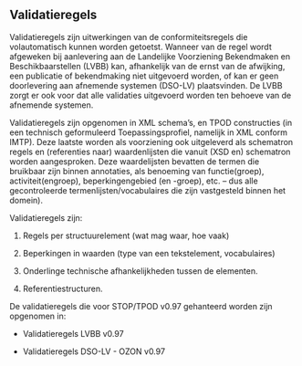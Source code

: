 Validatieregels
---------------

Validatieregels zijn uitwerkingen van de conformiteitsregels die volautomatisch
kunnen worden getoetst. Wanneer van de regel wordt afgeweken bij aanlevering aan
de Landelijke Voorziening Bekendmaken en Beschikbaarstellen (LVBB) kan,
afhankelijk van de ernst van de afwijking, een publicatie of bekendmaking niet
uitgevoerd worden, of kan er geen doorlevering aan afnemende systemen (DSO-LV)
plaatsvinden. De LVBB zorgt er ook voor dat alle validaties uitgevoerd worden
ten behoeve van de afnemende systemen.

Validatieregels zijn opgenomen in XML schema’s, en TPOD constructies (in een
technisch geformuleerd Toepassingsprofiel, namelijk in XML conform IMTP). Deze
laatste worden als voorziening ook uitgeleverd als schematron regels en
(referenties naar) waardenlijsten die vanuit (XSD en) schematron worden
aangesproken. Deze waardelijsten bevatten de termen die bruikbaar zijn binnen
annotaties, als benoeming van functie(groep), activiteit(engroep),
beperkingengebied (en -groep), etc. – dus alle gecontroleerde
termenlijsten/vocabulaires die zijn vastgesteld binnen het domein).

Validatieregels zijn:

1.  Regels per structuurelement (wat mag waar, hoe vaak)

2.  Beperkingen in waarden (type van een tekstelement, vocabulaires)

3.  Onderlinge technische afhankelijkheden tussen de elementen.

4.  Referentiestructuren.

De validatieregels die voor STOP/TPOD v0.97 gehanteerd worden zijn opgenomen in:

-   Validatieregels LVBB v0.97

-   Validatieregels DSO-LV - OZON v0.97
